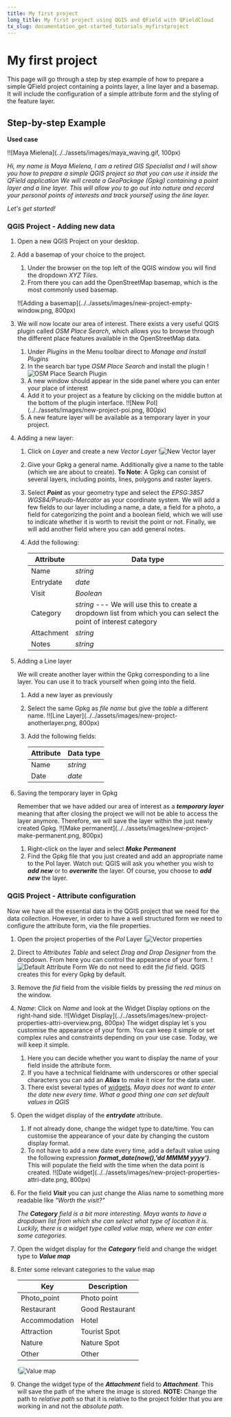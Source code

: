```yaml
---
title: My first project
long_title: My first project using QGIS and QField with QFieldCloud
tx_slug: documentation_get-started_tutorials_myfirstproject
---
```


# My first project

This page will go through a step by step example of how to prepare a simple QField project containing a points layer, a line layer and a basemap.
It will include the configuration of a simple attribute form and the styling of the feature layer.

## Step-by-step Example

**Used case**

!![Maya Mielena](../../assets/images/maya_waving.gif, 100px)

*Hi, my name is Maya Mielena, I am a retired GIS Specialist and I will show you how to prepare a simple QGIS project so that you can use it inside the QField application*
*We will create a GeoPackage (Gpkg) containing a point layer and a line layer.*
*This will allow you to go out into nature and record your personal points of interests and track yourself using the line layer.*

*Let's get started!*

### QGIS Project - Adding new data

1. Open a new QGIS Project on your desktop.
2. Add a basemap of your choice to the project.

    1. Under the browser on the top left of the QGIS window you will find the dropdown *XYZ Tiles*.
    2. From there you can add the OpenStreetMap basemap, which is the most commonly used basemap.

    !![Adding a basemap](../../assets/images/new-project-empty-window.png, 800px)

3. We will now locate our area of interest.
There exists a very useful QGIS plugin called *OSM Place Search*, which allows you to browse through the different place features available in the OpenStreetMap data.
    1. Under *Plugins* in the Menu toolbar direct to *Manage and Install Plugins*
    2. In the search bar type *OSM Place Search* and install the plugin
    !![OSM Place Search Plugin](../../assets/images/new-project-osmplugin.png)
    3. A new window should appear in the side panel where you can enter your place of interest
    4. Add it to your project as a feature by clicking on the middle button at the bottom of the plugin interface.
    !![New PoI](../../assets/images/new-project-poi.png, 800px)
    5. A new feature layer will be available as a temporary layer in your project.
4. Adding a new layer:
    1. Click on *Layer* and  create a new *Vector Layer*
    !![New Vector layer](../../assets/images/new-project-vectorlayer.png)
    2. Give your Gpkg a general name.
    Additionally give a name to the table (which we are about to create).
    **To Note**: A Gpkg can consist of several layers, including points, lines, polygons and raster layers.
    3. Select ***Point*** as your geometry type and select the *EPSG:3857 WGS84/Pseudo-Mercator* as your coordinate system.
    We will add a few fields to our layer including a name, a date, a field for a photo, a field for categorizing the point and a boolean field, which we will use to indicate whether it is worth to revisit the point or not.
    Finally, we will add another field where you can add general notes.
    4. Add the following:

        | Attribute | Data type|
        | --- | ---|
        | Name | *string* |
        | Entrydate | *date*|
        | Visit | *Boolean*|
        | Category | *string* --- We will use this to create a dropdown list from which you can select the point of interest category|
        | Attachment | *string* |
        | Notes | *string* |

5. Adding a Line layer

    We will create another layer within the Gpkg corresponding to a line layer.
    You can use it to track yourself when going into the field.

    1. Add a new layer as previously
    2. Select the same Gpkg as *file name* but give the *table* a different name.
    !![Line Layer](../../assets/images/new-project-anotherlayer.png, 800px)
    3. Add the following fields:

        | Attribute | Data type|
        | --- | ---|
        | Name | *string* |
        |Date | *date* |


6. Saving the temporary layer in Gpkg

    Remember that we have added our area of interest as a ***temporary layer*** meaning that after closing the project we will not be able to access the layer anymore.
    Therefore, we will save the layer within the just newly created Gpkg.
    !![Make permanent](../../assets/images/new-project-make-permanent.png, 800px)

    1. Right-click on the layer and select ***Make Permanent***
    2. Find the Gpkg file that you just created and add an appropriate name to the PoI layer.
    Watch out: QGIS will ask you whether you wish to ***add new*** or to ***overwrite*** the layer.
    Of course, you choose to ***add new*** the layer.


### QGIS Project - Attribute configuration

Now we have all the essential data in the QGIS project that we need for the data collection.
However, in order to have a well structured form we need to configure the attribute form, via the file properties.

1. Open the project properties of the *PoI* Layer
!![Vector properties](../../assets/images/new-project-properties.png)
2. Direct to *Attributes Table* and select *Drag and Drop Designer* from the dropdown.
    From here you can control the appearance of your form.
!![Default Attribute Form](../../assets/images/new-project-properties-attribute.png)
We do not need to edit the *fid* field. QGIS creates this for every Gpkg by default.

3. Remove the *fid* field from the visible fields by pressing the *red minus* on the window.
4. *Name*: Click on *Name* and look at the Widget Display options on the right-hand side.
!![Widget Display](../../assets/images/new-project-properties-attri-overview.png, 800px)
    The widget display let`s you customise the appearance of your form.
    You can keep it simple or set complex rules and constraints depending on your use case.
    Today, we will keep it simple.
    1. Here you can decide whether you want to display the name of your field inside the attribute form.
    2. If you have a technical fieldname with underscores or other special characters you can add an ***Alias*** to make it nicer for the data user.
    3. There exist several types of [widgets](how-to/attributes-form.en.md). <!-- markdown-link-check-disable-line -->
*Maya does not want to enter the date new every time.*
*What a good thing one can set default values in QGIS*
5. Open the widget display of the ***entrydate*** attribute.
    1. If not already done, change the widget type to date/time.
    You can customise the appearance of your date by changing the custom display format.
    2. To not have to add a new date every time, add a default value using the following expression ***format_date(now(),'dd MMMM yyyy')***.
    This will populate the field with the time when the data point is created.
    !![Date widget](../../assets/images/new-project-properties-attri-date.png, 800px)
6. For the field ***Visit*** you can just change the Alias name to something more readable like *"Worth the visit?"*

    *The **Category** field is a bit more interesting.*
    *Maya wants to have a dropdown list from which she can select what type of location it is.*
    *Luckily, there is a widget type called value map, where we can enter some categories.*

7. Open the widget display for the ***Category*** field and change the widget type to ***Value map***
8. Enter some relevant categories to the value map

    | Key | Description|
    | ---| ---|
    |Photo_point| Photo point |
    |Restaurant| Good Restaurant|
    |Accommodation| Hotel |
    |Attraction| Tourist Spot|
    |Nature| Nature Spot|
    | Other | Other |

    !![Value map](../../assets/images/new-project-properties-attri-valuemap.png)

9. Change the widget type of the ***Attachment*** field to ***Attachment***.
This will save the path of the where the image is stored.
**NOTE:** Change the path to *relative path* so that it is relative to the project folder that you are working in and not the *absolute path*.
